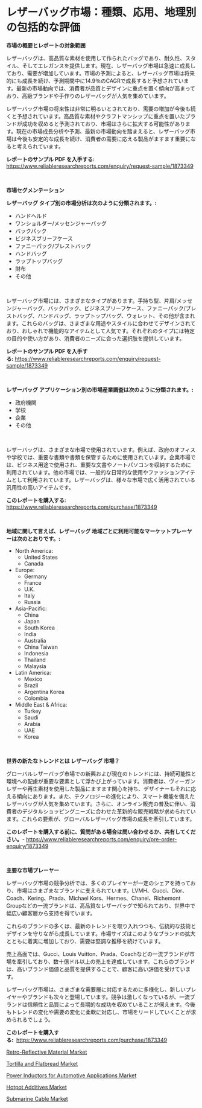 <p><h1>レザーバッグ市場：種類、応用、地理別の包括的な評価</h1></p><p><strong>市場の概要とレポートの対象範囲</strong></p>
<p><p>レザーバッグは、高品質な素材を使用して作られたバッグであり、耐久性、スタイル、そしてエレガンスを提供します。現在、レザーバッグ市場は急速に成長しており、需要が増加しています。市場の予測によると、レザーバッグ市場は将来的にも成長を続け、予測期間中に14.9％のCAGRで成長すると予想されています。最新の市場動向では、消費者が品質とデザインに重点を置く傾向が高まっており、高級ブランドや手作りのレザーバッグが人気を集めています。</p><p>レザーバッグ市場の将来性は非常に明るいとされており、需要の増加が今後も続くと予想されています。高品質な素材やクラフトマンシップに重点を置いたブランドが成功を収めると予測されており、市場はさらに拡大する可能性があります。現在の市場成長分析や予測、最新の市場動向を踏まえると、レザーバッグ市場は今後も安定的な成長を続け、消費者の需要に応える製品がますます重要になると考えられています。</p></p>
<p><strong>レポートのサンプル PDF を入手する:</strong> <a href="https://www.reliableresearchreports.com/enquiry/request-sample/1873349">https://www.reliableresearchreports.com/enquiry/request-sample/1873349</a></p>
<p>&nbsp;</p>
<p><strong>市場セグメンテーション</strong></p>
<p><strong>レザーバッグ タイプ別の市場分析は次のように分類されます。:</strong></p>
<p><ul><li>ハンドヘルド</li><li>ワンショルダー/メッセンジャーバッグ</li><li>バックパック</li><li>ビジネスブリーフケース</li><li>ファニーパック/ブレストバッグ</li><li>ハンドバッグ</li><li>ラップトップバッグ</li><li>財布</li><li>その他</li></ul></p>
<p>&nbsp;</p>
<p><p>レザーバッグ市場には、さまざまなタイプがあります。手持ち型、片肩/メッセンジャーバッグ、バックパック、ビジネスブリーフケース、ファニーパック/ブレストバッグ、ハンドバッグ、ラップトップバッグ、ウォレット、その他が含まれます。これらのバッグは、さまざまな用途やスタイルに合わせてデザインされており、おしゃれで機能的なアイテムとして人気です。それぞれのタイプには特定の目的や使い方があり、消費者のニーズに合った選択肢を提供しています。</p></p>
<p><strong>レポートのサンプル PDF を入手する:</strong>&nbsp;<a href="https://www.reliableresearchreports.com/enquiry/request-sample/1873349">https://www.reliableresearchreports.com/enquiry/request-sample/1873349</a></p>
<p>&nbsp;</p>
<p><strong> レザーバッグ アプリケーション別の市場産業調査は次のように分類されます。:</strong></p>
<p><ul><li>政府機関</li><li>学校</li><li>企業</li><li>その他</li></ul></p>
<p>&nbsp;</p>
<p><p>レザーバッグは、さまざまな市場で使用されています。例えば、政府のオフィスや学校では、重要な書類や書類を保管するために使用されています。企業市場では、ビジネス用途で使用され、重要な文書やノートパソコンを収納するために利用されています。他の市場では、一般的な日常的な使用やファッションアイテムとして利用されています。レザーバッグは、様々な市場で広く活用されている汎用性の高いアイテムです。</p></p>
<p><strong>このレポートを購入する:</strong>&nbsp; <a href="https://www.reliableresearchreports.com/purchase/1873349">https://www.reliableresearchreports.com/purchase/1873349</a></p>
<p>&nbsp;</p>
<p><strong>地域に関して言えば、レザーバッグ 地域ごとに利用可能なマーケットプレーヤーは次のとおりです。:</strong></p>
<p><ul>
    <li>
        North America:
        <ul>
            <li>United States</li>
            <li>Canada</li>
        </ul>
    </li>
    <li>
        Europe:
        <ul>
            <li>Germany</li>
            <li>France</li>
            <li>U.K.</li>
            <li>Italy</li>
            <li>Russia</li>
        </ul>
    </li>
    <li>
        Asia-Pacific:
        <ul>
            <li>China</li>
            <li>Japan</li>
            <li>South Korea</li>
            <li>India</li>
            <li>Australia</li>
            <li>China Taiwan</li>
            <li>Indonesia</li>
            <li>Thailand</li>
            <li>Malaysia</li>
        </ul>
    </li>
    <li>
        Latin America:
        <ul>
            <li>Mexico</li>
            <li>Brazil</li>
            <li>Argentina Korea</li>
            <li>Colombia</li>
        </ul>
    </li>
    <li>
        Middle East & Africa:
        <ul>
            <li>Turkey</li>
            <li>Saudi</li>
            <li>Arabia</li>
            <li>UAE</li>
            <li>Korea</li>
        </ul>
    </li>
    </ul></p>
<p>&nbsp;</p>
<p><strong>世界の新たなトレンドとは レザーバッグ 市場？</strong></p>
<p><p>グローバルレザーバッグ市場での新興および現在のトレンドには、持続可能性と環境への配慮が重要な要素として浮かび上がっています。消費者は、ヴィーガンレザーや再生素材を使用した製品にますます関心を持ち、デザイナーもそれに応える傾向にあります。また、テクノロジーの進化により、スマート機能を備えたレザーバッグが人気を集めています。さらに、オンライン販売の普及に伴い、消費者のデジタルショッピングニーズに合わせた革新的な販売戦略が求められています。これらの要素が、グローバルレザーバッグ市場の成長を牽引しています。</p></p>
<p><strong>このレポートを購入する前に、質問がある場合は問い合わせるか、共有してください。</strong>- <a href="https://www.reliableresearchreports.com/enquiry/pre-order-enquiry/1873349">https://www.reliableresearchreports.com/enquiry/pre-order-enquiry/1873349</a></p>
<p>&nbsp;</p>
<p><strong>主要な市場プレーヤー</strong></p>
<p><p>レザーバッグ市場の競争分析では、多くのプレイヤーが一定のシェアを持っており、市場はさまざまなブランドに支えられています。LVMH、Gucci、Dior、Coach、Kering、Prada、Michael Kors、Hermes、Chanel、Richemont Groupなどの一流ブランドは、高品質なレザーバッグで知られており、世界中で幅広い顧客層から支持を得ています。</p><p>これらのブランドの多くは、最新のトレンドを取り入れつつも、伝統的な技術とデザインを守りながら成長しています。市場サイズはこのようなブランドの拡大とともに着実に増加しており、需要は堅調な推移を続けています。</p><p>売上高面では、Gucci、Louis Vuitton、Prada、Coachなどの一流ブランドが市場を牽引しており、数十億ドル以上の売上を達成しています。これらのブランドは、高いブランド価値と品質を提供することで、顧客に高い評価を受けています。</p><p>レザーバッグ市場は、さまざまな需要層に対応するために多様化し、新しいプレイヤーやブランドも次々と登場しています。競争は激しくなっているが、一流ブランドは信頼性と品質によって長期的な成功を収めていることが伺えます。今後もトレンドの変化や需要の変化に柔軟に対応し、市場をリードしていくことが求められるでしょう。</p></p>
<p><strong>このレポートを購入する:</strong>&nbsp;&nbsp;<a href="https://www.reliableresearchreports.com/purchase/1873349">https://www.reliableresearchreports.com/purchase/1873349</a></p>
<p><p><a href="https://github.com/vimar16th/Market-Research-Report-List-3/blob/main/retro-reflective-material-market.md">Retro-Reflective Material Market</a></p><p><a href="https://issuu.com/reportprime-2/docs/tortilla-and-flatbread-market-size-2030.pptx">Tortilla and Flatbread Market</a></p><p><a href="https://shimmer-gardenia-37a.notion.site/Power-Inductors-for-Automotive-Applications-Market-A-Comprehensive-Report-of-its-Market-Share-Gro-43ef022ebefa4eafbc4c0b8d77ece4f5">Power Inductors for Automotive Applications Market</a></p><p><a href="https://issuu.com/reportprime-2/docs/hotpot-additives-market-size-2030.pptx">Hotpot Additives Market</a></p><p><a href="https://view.publitas.com/reportprime-1/submarine-cable-market-research-report-unlocks-analysis-on-the-market-financial-status-market-size-and-market-revenue-upto-2031/">Submarine Cable Market</a></p></p>